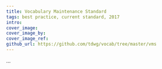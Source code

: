 ```yaml
---
title: Vocabulary Maintenance Standard
tags: best practice, current standard, 2017
intro: 
cover_image: 
cover_image_by: 
cover_image_ref: 
github_url: https://github.com/tdwg/vocab/tree/master/vms
---
```


...
